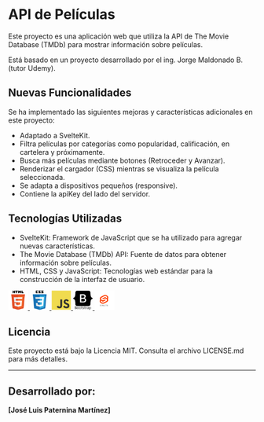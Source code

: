 # API de Películas

Este proyecto es una aplicación web que utiliza la API de The Movie Database (TMDb) para mostrar información sobre películas.

Está basado en un proyecto desarrollado por el ing. Jorge Maldonado B. (tutor Udemy).

## Nuevas Funcionalidades

Se ha implementado las siguientes mejoras y características adicionales en este proyecto:

- Adaptado a SvelteKit.
- Filtra películas por categorías como popularidad, calificación, en cartelera y próximamente.
- Busca más películas mediante botones (Retroceder y Avanzar).
- Renderizar el cargador (CSS) mientras se visualiza la película seleccionada.
- Se adapta a dispositivos pequeños (responsive).
- Contiene la apiKey del lado del servidor.

## Tecnologías Utilizadas

- SvelteKit: Framework de JavaScript que se ha utilizado para agregar nuevas características.
- The Movie Database (TMDb) API: Fuente de datos para obtener información sobre películas.
- HTML, CSS y JavaScript: Tecnologías web estándar para la construcción de la interfaz de usuario.
<div class="container">
	<a
		href="https://developer.mozilla.org/en-US/docs/Web/HTML"
		target="_blank"
		rel="noopener noreferrer"
	>
		<img
			src="https://raw.githubusercontent.com/devicons/devicon/master/icons/html5/html5-original-wordmark.svg"
			alt="HTML5"
			width="40"
			height="40"
		/>
	</a>
	<a
		href="https://developer.mozilla.org/en-US/docs/Web/CSS"
		target="_blank"
		rel="noopener noreferrer"
	>
		<img
			src="https://raw.githubusercontent.com/devicons/devicon/master/icons/css3/css3-original-wordmark.svg"
			alt="CSS3"
			width="40"
			height="40"
		/>
	</a>
	<a
		href="https://developer.mozilla.org/en-US/docs/Web/JavaScript"
		target="_blank"
		rel="noopener noreferrer"
	>
		<img
			src="https://raw.githubusercontent.com/devicons/devicon/master/icons/javascript/javascript-original.svg"
			alt="JavaScript"
			width="40"
			height="40"
		/>
	</a>
	<a href="https://getbootstrap.com" target="_blank" rel="noopener noreferrer">
		<img
			src="https://raw.githubusercontent.com/devicons/devicon/master/icons/bootstrap/bootstrap-plain-wordmark.svg"
			alt="Bootstrap"
			width="40"
			height="40"
		/>
	</a>
	<a href="https://svelte.dev" target="_blank" rel="noopener noreferrer">
		<img
			src="https://raw.githubusercontent.com/devicons/devicon/master/icons/svelte/svelte-original-wordmark.svg"
			alt="Svelte"
			width="40"
			height="40"
		/>
	</a>
</div>


## Licencia

Este proyecto está bajo la Licencia MIT. Consulta el archivo LICENSE.md para más detalles.

---

## Desarrollado por:

**[José Luis Paternina Martínez]**
